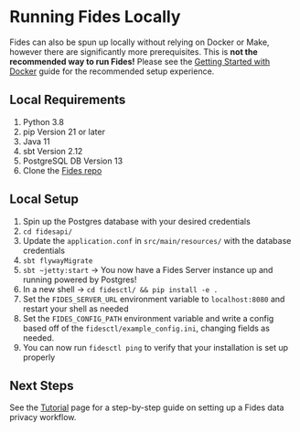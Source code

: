# Running Fides Locally

Fides can also be spun up locally without relying on Docker or Make, however there are significantly more prerequisites. This is __not the recommended way to run Fides!__ Please see the [Getting Started with Docker](docker.md) guide for the recommended setup experience.

## Local Requirements

1. Python 3.8
1. pip Version 21 or later
1. Java 11
1. sbt Version 2.12
1. PostgreSQL DB Version 13
1. Clone the [Fides repo](https://github.com/ethyca/fides)

## Local Setup

1. Spin up the Postgres database with your desired credentials
1. `cd fidesapi/`
1. Update the `application.conf` in `src/main/resources/` with the database credentials
1. `sbt flywayMigrate`
1. `sbt ~jetty:start` -> You now have a Fides Server instance up and running powered by Postgres!
1. In a new shell -> `cd fidesctl/ && pip install -e .`
1. Set the `FIDES_SERVER_URL` environment variable to `localhost:8080` and restart your shell as needed
1. Set the `FIDES_CONFIG_PATH` environment variable and write a config based off of the `fidesctl/example_config.ini`, changing fields as needed.
1. You can now run `fidesctl ping` to verify that your installation is set up properly

## Next Steps

See the [Tutorial](../tutorial.md) page for a step-by-step guide on setting up a Fides data privacy workflow.
